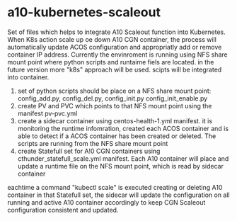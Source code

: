 # a10-kubernetes-scaleout
Set of files which helps to integrate A10 Scaleout function into Kubernetes. When K8s action scale up oe down A10 CGN container, the process will automatically update  ACOS configuration and appropriatly add or remove container IP address.
Currently the envinroment is running using NFS share mount point where python scripts and runtaime fiels are located. in the future version more "k8s" approach will be used. scipts will be integrated into  container.


1. set of python scripts should be place on a NFS share mount point: config_add.py, config_del.py, config_init.py config_init_enable.py
2. create PV and PVC which points to that NFS mount point using the manifest pv-pvc.yml
3. create a sidecar container using centos-health-1.yml manifest. it is monitoring the runtime infomration, created each ACOS container and is able to detect if a ACOS container has been created  or deleted. The scripts are running from the NFS share mount point
4. create Statefull set for A!0 CGN containers using cthunder_statefull_scale.yml manifest. Each A10 container will place and update a runtime file on the NFS mount point, which is read by sidecar container

eachtime a command "kubectl scale" is executed creating or deleting A10 container in that Statefull set, the sidecar will update the configuration on all running and active A10 container accordingly to keep CGN Scaleout  configuration consistent and updated.
